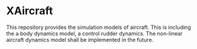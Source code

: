 # XAircraft

This repository provides the simulation models of aircraft.
This is including the a body dynamics model, a control rudder dynamics.
The non-linear aircraft dynamics model shall be implemented in the future.